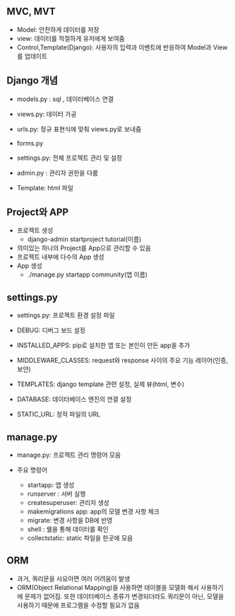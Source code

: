 ## MVC, MVT
- Model: 안전하게 데이터를 저장
- view: 데이터를 적절하게 유저에게 보여줌
- Control,Template(Django): 사용자의 입력과 이벤트에 반응하여 Model과 View를 업데이트

## Django 개념
- models.py : sql , 데이터베이스 연결
- views.py: 데이터 가공
- urls.py: 정규 표현식에 맞춰 views.py로 보내줌
- forms.py
- settings.py: 전체 프로젝트 관리 및 설정
- admin.py : 관리자 권한을 다룸

- Template: html 파일

## Project와 APP
- 프로젝트 생성
   - django-admin startproject tutorial(이름)
- 의미있는 하나의 Project를 App으로 관리할 수 있음
- 프로젝트 내부에 다수의 App 생성
- App 생성
   - ./manage.py startapp community(앱 이름)


## settings.py
- settings.py: 프로젝트 환경 설정 파일
  

- DEBUG: 디버그 보드 설정
- INSTALLED_APPS: pip로 설치한 앱 또는 본인이 만든 app을 추가
- MIDDLEWARE_CLASSES: request와 response 사이의 주요 기능 레이어(인증,보안)
- TEMPLATES: django template 관련 설정, 실제 뷰(html, 변수)
- DATABASE: 데이터베이스 엔진의 연결 설정
- STATIC_URL: 정적 파일의 URL


## manage.py
- manage.py: 프로젝트 관리 명령어 모음


- 주요 명령어
   - startapp: 앱 생성
   - runserver : 서버 실행
   - createsuperuser: 관리자 생성
   - makemigrations app: app의 모델 변경 사항 체크
   - migrate: 변경 사항을 DB에 반영
   - shell : 쉘을 통해 데이터를 확인
   - collectstatic: static 파일을 한곳에 모음
  
## ORM
- 과거, 쿼리문을 사요아면 여러 어려움이 발생
- ORM(Object Relational Mapping)을 사용하면 테이블을 모델화
해서 사용하기에 문제가 없어짐. 또한 데이터베이스 종류가 변경되더라도
  쿼리문이 아닌, 모델을 사용하기 때문에 프로그램을 수정할 필요가 없음